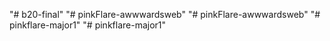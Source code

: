 "# b20-final" 
"# pinkFlare-awwwardsweb" 
"# pinkFlare-awwwardsweb" 
"# pinkflare-major1" 
"# pinkflare-major1" 

